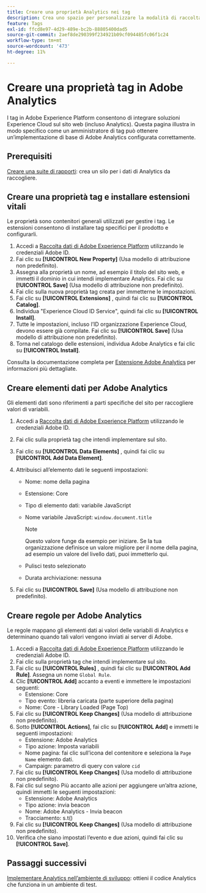 ```yaml
---
title: Creare una proprietà Analytics nei tag
description: Crea uno spazio per personalizzare la modalità di raccolta dei dati, utilizzando i tag.
feature: Tags
exl-id: ffcd8e97-4d29-489e-bc2b-88805400dad5
source-git-commit: 2aef8de290399f234921b09cf094485fc06f1c24
workflow-type: tm+mt
source-wordcount: '473'
ht-degree: 11%

---
```


# Creare una proprietà tag in Adobe Analytics

I tag in Adobe Experience Platform consentono di integrare soluzioni Experience Cloud sul sito web (incluso Analytics). Questa pagina illustra in modo specifico come un amministratore di tag può ottenere un’implementazione di base di Adobe Analytics configurata correttamente.

## Prerequisiti

[Creare una suite di rapporti](/help/admin/admin/c-manage-report-suites/c-new-report-suite/t-create-a-report-suite.md): crea un silo per i dati di Analytics da raccogliere.

## Creare una proprietà tag e installare estensioni vitali

Le proprietà sono contenitori generali utilizzati per gestire i tag. Le estensioni consentono di installare tag specifici per il prodotto e configurarli.

1. Accedi a [Raccolta dati di Adobe Experience Platform](https://experience.adobe.com/data-collection) utilizzando le credenziali Adobe ID.
1. Fai clic su **[!UICONTROL New Property]** (Usa modello di attribuzione non predefinito).
1. Assegna alla proprietà un nome, ad esempio il titolo del sito web, e immetti il dominio in cui intendi implementare Analytics. Fai clic su **[!UICONTROL Save]** (Usa modello di attribuzione non predefinito).
1. Fai clic sulla nuova proprietà tag creata per immetterne le impostazioni.
1. Fai clic su **[!UICONTROL Extensions]** , quindi fai clic su **[!UICONTROL Catalog]**.
1. Individua &quot;Experience Cloud ID Service&quot;, quindi fai clic su **[!UICONTROL Install]**.
1. Tutte le impostazioni, incluso l’ID organizzazione Experience Cloud, devono essere già compilate. Fai clic su **[!UICONTROL Save]** (Usa modello di attribuzione non predefinito).
1. Torna nel catalogo delle estensioni, individua Adobe Analytics e fai clic su **[!UICONTROL Install]**.

Consulta la documentazione completa per [Estensione Adobe Analytics](https://experienceleague.adobe.com/docs/experience-platform/tags/extensions/adobe/analytics/overview.html?lang=it) per informazioni più dettagliate.

## Creare elementi dati per Adobe Analytics

Gli elementi dati sono riferimenti a parti specifiche del sito per raccogliere valori di variabili.

1. Accedi a [Raccolta dati di Adobe Experience Platform](https://experience.adobe.com/data-collection) utilizzando le credenziali Adobe ID.
1. Fai clic sulla proprietà tag che intendi implementare sul sito.
1. Fai clic su **[!UICONTROL Data Elements]** , quindi fai clic su **[!UICONTROL Add Data Element]**.
1. Attribuisci all’elemento dati le seguenti impostazioni:

   * Nome: nome della pagina
   * Estensione: Core
   * Tipo di elemento dati: variabile JavaScript
   * Nome variabile JavaScript: `window.document.title`

     >[!NOTE]
     >
     >Questo valore funge da esempio per iniziare. Se la tua organizzazione definisce un valore migliore per il nome della pagina, ad esempio un valore del livello dati, puoi immetterlo qui.
   * Pulisci testo selezionato
   * Durata archiviazione: nessuna
1. Fai clic su **[!UICONTROL Save]** (Usa modello di attribuzione non predefinito).

## Creare regole per Adobe Analytics

Le regole mappano gli elementi dati ai valori delle variabili di Analytics e determinano quando tali valori vengono inviati ai server di Adobe.

1. Accedi a [Raccolta dati di Adobe Experience Platform](https://experience.adobe.com/data-collection) utilizzando le credenziali Adobe ID.
1. Fai clic sulla proprietà tag che intendi implementare sul sito.
1. Fai clic su **[!UICONTROL Rules]** , quindi fai clic su **[!UICONTROL Add Rule]**. Assegna un nome `Global Rule`.
1. Clic **[!UICONTROL Add]** accanto a eventi e immettere le impostazioni seguenti:
   * Estensione: Core
   * Tipo evento: libreria caricata (parte superiore della pagina)
   * Nome: Core - Library Loaded (Page Top)
1. Fai clic su **[!UICONTROL Keep Changes]** (Usa modello di attribuzione non predefinito).
1. Sotto **[!UICONTROL Actions]**, fai clic su **[!UICONTROL Add]** e immetti le seguenti impostazioni:
   * Estensione: Adobe Analytics
   * Tipo azione: Imposta variabili
   * Nome pagina: fai clic sull’icona del contenitore e seleziona la `Page Name` elemento dati.
   * Campaign: parametro di query con valore `cid`
1. Fai clic su **[!UICONTROL Keep Changes]** (Usa modello di attribuzione non predefinito).
1. Fai clic sul segno Più accanto alle azioni per aggiungere un’altra azione, quindi immetti le seguenti impostazioni:
   * Estensione: Adobe Analytics
   * Tipo azione: invia beacon
   * Nome: Adobe Analytics - Invia beacon
   * Tracciamento: s.t()
1. Fai clic su **[!UICONTROL Keep Changes]** (Usa modello di attribuzione non predefinito).
1. Verifica che siano impostati l’evento e due azioni, quindi fai clic su **[!UICONTROL Save]**.

## Passaggi successivi

[Implementare Analytics nell’ambiente di sviluppo](deploy-dev.md): ottieni il codice Analytics che funziona in un ambiente di test.
